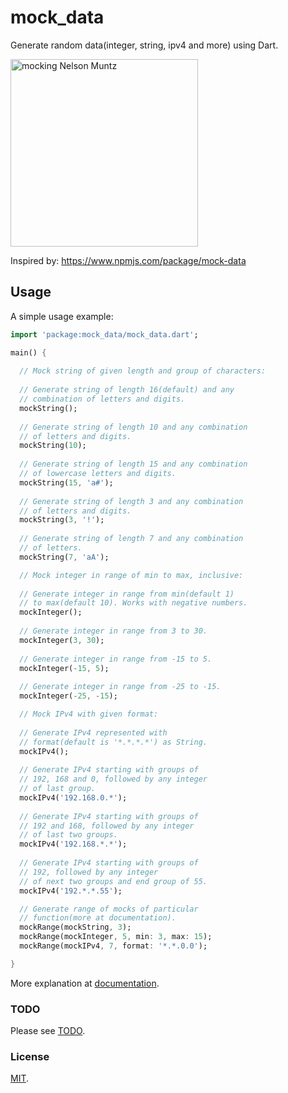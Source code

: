 # mock_data

Generate random data(integer, string, ipv4 and more) using Dart.

<img width="300" src="https://c512911.ssl.cf3.rackcdn.com/Moq2/mock.gif" alt="mocking Nelson Muntz" />

Inspired by: https://www.npmjs.com/package/mock-data


## Usage

A simple usage example:

```dart
import 'package:mock_data/mock_data.dart';

main() {
  
  // Mock string of given length and group of characters:
  
  // Generate string of length 16(default) and any 
  // combination of letters and digits.
  mockString();
  
  // Generate string of length 10 and any combination
  // of letters and digits.
  mockString(10);
  
  // Generate string of length 15 and any combination
  // of lowercase letters and digits.
  mockString(15, 'a#');
  
  // Generate string of length 3 and any combination
  // of letters and digits.
  mockString(3, '!');
  
  // Generate string of length 7 and any combination
  // of letters.
  mockString(7, 'aA');

  // Mock integer in range of min to max, inclusive:
  
  // Generate integer in range from min(default 1)
  // to max(default 10). Works with negative numbers.
  mockInteger();
  
  // Generate integer in range from 3 to 30.
  mockInteger(3, 30);
  
  // Generate integer in range from -15 to 5.
  mockInteger(-15, 5);
  
  // Generate integer in range from -25 to -15.
  mockInteger(-25, -15);

  // Mock IPv4 with given format:
  
  // Generate IPv4 represented with
  // format(default is '*.*.*.*') as String. 
  mockIPv4();
  
  // Generate IPv4 starting with groups of
  // 192, 168 and 0, followed by any integer
  // of last group.
  mockIPv4('192.168.0.*');
  
  // Generate IPv4 starting with groups of
  // 192 and 168, followed by any integer
  // of last two groups.
  mockIPv4('192.168.*.*');
  
  // Generate IPv4 starting with groups of
  // 192, followed by any integer
  // of next two groups and end group of 55.
  mockIPv4('192.*.*.55');

  // Generate range of mocks of particular
  // function(more at documentation).
  mockRange(mockString, 3);
  mockRange(mockInteger, 5, min: 3, max: 15);
  mockRange(mockIPv4, 7, format: '*.*.0.0');

}
```

More explanation at [documentation][].

### TODO
Please see [TODO][].

### License
[MIT][].

[TODO]: https://github.com/
[MIT]: https://github.com/
[documentation]: https://github.com/
